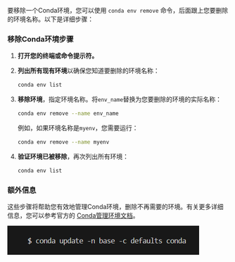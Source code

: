 要移除一个Conda环境，您可以使用 `conda env remove` 命令，后面跟上您要删除的环境名称。以下是详细步骤：

### 移除Conda环境步骤

1. **打开您的终端或命令提示符。**
2. **列出所有现有环境**以确保您知道要删除的环境名称：

   ```bash
   conda env list
   ```

3. **移除环境**，指定环境名称。将`env_name`替换为您要删除的环境的实际名称：

   ```bash
   conda env remove --name env_name
   ```

   例如，如果环境名称是`myenv`，您需要运行：

   ```bash
   conda env remove --name myenv
   ```

4. **验证环境已被移除**，再次列出所有环境：

   ```bash
   conda env list
   ```

### 额外信息

这些步骤将帮助您有效地管理Conda环境，删除不再需要的环境。有关更多详细信息，您可以参考官方的 [Conda管理环境文档](https://docs.conda.io/projects/conda/en/latest/user-guide/tasks/manage-environments.html#removing-an-environment)。

![Pasted image 20240719094749.png](../01attachment/Pasted%20image%2020240719094749.png)